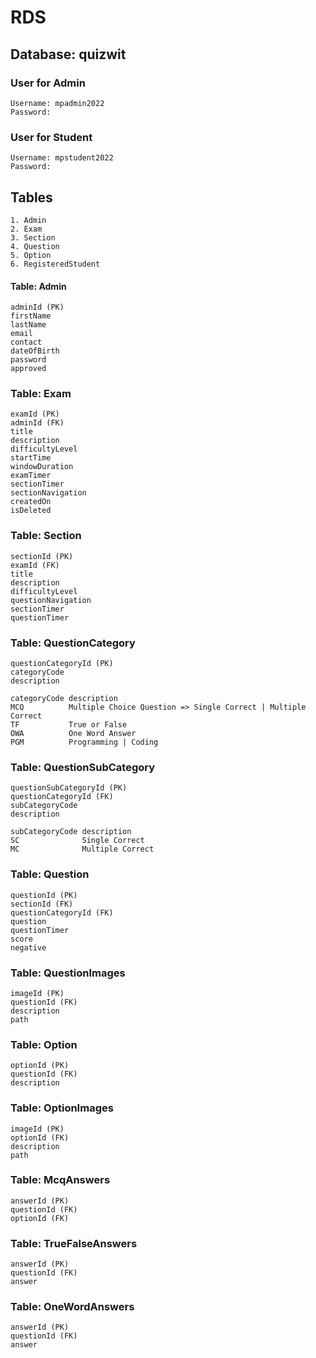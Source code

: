 # RDS

## Database: quizwit

### User for Admin
```
Username: mpadmin2022
Password:
```

### User for Student
```
Username: mpstudent2022
Password:
```

## Tables
```
1. Admin
2. Exam
3. Section
4. Question
5. Option
6. RegisteredStudent
```

#### Table: Admin
```
adminId (PK)
firstName
lastName
email
contact
dateOfBirth
password
approved
```

### Table: Exam
```
examId (PK)
adminId (FK)
title
description
difficultyLevel
startTime 
windowDuration
examTimer
sectionTimer
sectionNavigation
createdOn
isDeleted
```

### Table: Section
```
sectionId (PK)
examId (FK)
title
description 
difficultyLevel
questionNavigation
sectionTimer
questionTimer
```

### Table: QuestionCategory
```
questionCategoryId (PK)
categoryCode
description

categoryCode description
MCQ          Multiple Choice Question => Single Correct | Multiple Correct
TF           True or False
OWA          One Word Answer
PGM          Programming | Coding
```
### Table: QuestionSubCategory
```
questionSubCategoryId (PK)
questionCategoryId (FK)
subCategoryCode
description

subCategoryCode description
SC              Single Correct
MC              Multiple Correct
```

### Table: Question
```
questionId (PK)
sectionId (FK)
questionCategoryId (FK)
question
questionTimer
score
negative
```

### Table: QuestionImages
```
imageId (PK)
questionId (FK)
description
path
```

### Table: Option
```
optionId (PK)
questionId (FK)
description
```

### Table: OptionImages
```
imageId (PK)
optionId (FK)
description
path
```

### Table: McqAnswers
```
answerId (PK)
questionId (FK)
optionId (FK)
```

### Table: TrueFalseAnswers
```
answerId (PK)
questionId (FK)
answer
```

### Table: OneWordAnswers
```
answerId (PK)
questionId (FK)
answer
```
